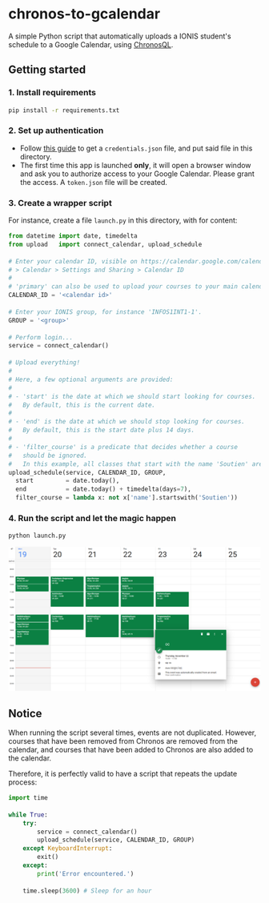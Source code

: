 chronos-to-gcalendar
====================

A simple Python script that automatically uploads a IONIS student's schedule
to a Google Calendar, using [ChronosQL](https://github.com/71/chronos-ql).


## Getting started

### 1. Install requirements
```bash
pip install -r requirements.txt
```

### 2. Set up authentication
- Follow [this guide](https://developers.google.com/calendar/quickstart/python)
  to get a `credentials.json` file, and put said file in this directory.
- The first time this app is launched **only**, it will open a browser window
  and ask you to authorize access to your Google Calendar. Please grant
  the access. A `token.json` file will be created.

### 3. Create a wrapper script
For instance, create a file `launch.py` in this directory, with for content:

```python
from datetime import date, timedelta
from upload   import connect_calendar, upload_schedule

# Enter your calendar ID, visible on https://calendar.google.com/calendar
# > Calendar > Settings and Sharing > Calendar ID
#
# 'primary' can also be used to upload your courses to your main calendar.
CALENDAR_ID = '<calendar id>'

# Enter your IONIS group, for instance 'INFOS1INT1-1'.
GROUP = '<group>'

# Perform login...
service = connect_calendar()

# Upload everything!
#
# Here, a few optional arguments are provided:
#
# - 'start' is the date at which we should start looking for courses.
#   By default, this is the current date.
#
# - 'end' is the date at which we should stop looking for courses.
#   By default, this is the start date plus 14 days.
#
# - 'filter_course' is a predicate that decides whether a course
#   should be ignored.
#   In this example, all classes that start with the name 'Soutien' are ignored.
upload_schedule(service, CALENDAR_ID, GROUP,
  start         = date.today(),
  end           = date.today() + timedelta(days=7),
  filter_course = lambda x: not x['name'].startswith('Soutien'))
```

### 4. Run the script and let the magic happen
```bash
python launch.py
```

![Screenshot of Google Calendar](screenshot.png)

## Notice
When running the script several times, events are not duplicated. However, courses
that have been removed from Chronos are removed from the calendar, and courses that
have been added to Chronos are also added to the calendar.

Therefore, it is perfectly valid to have a script that repeats the update process:
```python
import time

while True:
    try:
        service = connect_calendar()
        upload_schedule(service, CALENDAR_ID, GROUP)
    except KeyboardInterrupt:
        exit()
    except:
        print('Error encountered.')
    
    time.sleep(3600) # Sleep for an hour
    
```
